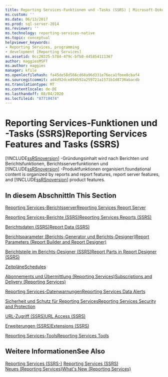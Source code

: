 ```yaml
---
title: Reporting Services-Funktionen und -Tasks (SSRS) | Microsoft-Dokumentation
ms.custom: ''
ms.date: 06/13/2017
ms.prod: sql-server-2014
ms.reviewer: ''
ms.technology: reporting-services-native
ms.topic: conceptual
helpviewer_keywords:
- Reporting Services, programming
- development [Reporting Services]
ms.assetid: 0cc20225-5784-479c-bfb0-445854111367
author: maggiesMSFT
ms.author: maggies
manager: kfile
ms.openlocfilehash: fa45de58d566cd60a96d331e76eca1fbee0cbaf4
ms.sourcegitcommit: ad4d92dce894592a259721a1571b1d8736abacdb
ms.translationtype: MT
ms.contentlocale: de-DE
ms.lasthandoff: 08/04/2020
ms.locfileid: "87719474"
---
```

# <a name="reporting-services-features-and-tasks-ssrs"></a><span data-ttu-id="229fb-102">Reporting Services-Funktionen und -Tasks (SSRS)</span><span class="sxs-lookup"><span data-stu-id="229fb-102">Reporting Services Features and Tasks (SSRS)</span></span>
  [!INCLUDE[ssRSnoversion](../includes/ssrsnoversion-md.md)] <span data-ttu-id="229fb-103">-Gründungsinhalt wird nach Berichten und Berichtsfunktionen, Berichtsserverfunktionen und [!INCLUDE[ssRSnoversion](../includes/ssrsnoversion-md.md)] -Produktfunktionen organisiert.</span><span class="sxs-lookup"><span data-stu-id="229fb-103">foundational content is organized by reports and report features, report server features, and [!INCLUDE[ssRSnoversion](../includes/ssrsnoversion-md.md)] product features.</span></span>  
  
## <a name="in-this-section"></a><span data-ttu-id="229fb-104">In diesem Abschnitt</span><span class="sxs-lookup"><span data-stu-id="229fb-104">In This Section</span></span>  
 [<span data-ttu-id="229fb-105">Reporting Services-Berichtsserver</span><span class="sxs-lookup"><span data-stu-id="229fb-105">Reporting Services Report Server</span></span>](../../2014/reporting-services/reporting-services-report-server.md)  
  
 [<span data-ttu-id="229fb-106">Reporting Services-Berichte &#40;SSRS&#41;</span><span class="sxs-lookup"><span data-stu-id="229fb-106">Reporting Services Reports &#40;SSRS&#41;</span></span>](reports/reporting-services-reports-ssrs.md)  
  
 [<span data-ttu-id="229fb-107">Berichtsdaten &#40;SSRS&#41;</span><span class="sxs-lookup"><span data-stu-id="229fb-107">Report Data &#40;SSRS&#41;</span></span>](report-data/report-data-ssrs.md)  
  
 [<span data-ttu-id="229fb-108">Berichtsparameter &#40;Berichts-Generator und Berichts-Designer&#41;</span><span class="sxs-lookup"><span data-stu-id="229fb-108">Report Parameters &#40;Report Builder and Report Designer&#41;</span></span>](report-design/report-parameters-report-builder-and-report-designer.md)  
  
 [<span data-ttu-id="229fb-109">Berichtsteile im Berichts-Designer (SSRS)</span><span class="sxs-lookup"><span data-stu-id="229fb-109">Report Parts in Report Designer &#40;SSRS&#41;</span></span>](report-design/report-parts-in-report-designer-ssrs.md)  
  
 [<span data-ttu-id="229fb-110">Zeitpläne</span><span class="sxs-lookup"><span data-stu-id="229fb-110">Schedules</span></span>](subscriptions/schedules.md)  
  
 [<span data-ttu-id="229fb-111">Abonnements und Übermittlung (Reporting Services)</span><span class="sxs-lookup"><span data-stu-id="229fb-111">Subscriptions and Delivery &#40;Reporting Services&#41;</span></span>](subscriptions/subscriptions-and-delivery-reporting-services.md)  
  
 [<span data-ttu-id="229fb-112">Reporting Services-Datenwarnungen</span><span class="sxs-lookup"><span data-stu-id="229fb-112">Reporting Services Data Alerts</span></span>](../ssms/agent/alerts.md)  
  
 [<span data-ttu-id="229fb-113">Sicherheit und Schutz für Reporting Services</span><span class="sxs-lookup"><span data-stu-id="229fb-113">Reporting Services Security and Protection</span></span>](security/reporting-services-security-and-protection.md)  
  
 [<span data-ttu-id="229fb-114">URL-Zugriff &#40;SSRS&#41;</span><span class="sxs-lookup"><span data-stu-id="229fb-114">URL Access &#40;SSRS&#41;</span></span>](url-access-ssrs.md)  
  
 [<span data-ttu-id="229fb-115">Erweiterungen (SSRS)</span><span class="sxs-lookup"><span data-stu-id="229fb-115">Extensions &#40;SSRS&#41;</span></span>](extensions-ssrs.md)  
  
 [<span data-ttu-id="229fb-116">Reporting Services-Tools</span><span class="sxs-lookup"><span data-stu-id="229fb-116">Reporting Services Tools</span></span>](tools/reporting-services-tools.md)  
  
## <a name="see-also"></a><span data-ttu-id="229fb-117">Weitere Informationen</span><span class="sxs-lookup"><span data-stu-id="229fb-117">See Also</span></span>  
 <span data-ttu-id="229fb-118">[Reporting Services &#40;SSRS-&#41;](create-deploy-and-manage-mobile-and-paginated-reports.md) </span><span class="sxs-lookup"><span data-stu-id="229fb-118">[Reporting Services &#40;SSRS&#41;](create-deploy-and-manage-mobile-and-paginated-reports.md) </span></span>  
 [<span data-ttu-id="229fb-119">Neues &#40;Reporting Services&#41;</span><span class="sxs-lookup"><span data-stu-id="229fb-119">What's New &#40;Reporting Services&#41;</span></span>](../../2014/reporting-services/what-s-new-reporting-services.md)  
  
  
